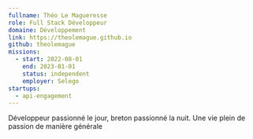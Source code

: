 ```yaml
---
fullname: Théo Le Magueresse
role: Full Stack Développeur
domaine: Développement
link: https://theolemague.github.io
github: theolemague
missions:
  - start: 2022-08-01
    end: 2023-01-01
    status: independent
    employer: Selego
startups:
  - api-engagement
---
```


Développeur passionné le jour, breton passionné la nuit. Une vie plein de passion de manière générale
